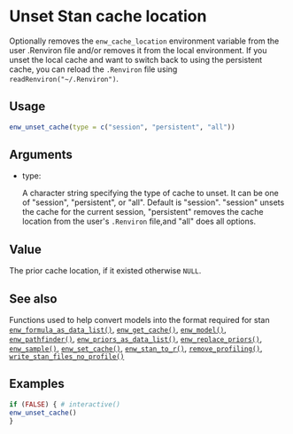 # Unset Stan cache location

Optionally removes the `enw_cache_location` environment variable from
the user .Renviron file and/or removes it from the local environment. If
you unset the local cache and want to switch back to using the
persistent cache, you can reload the `.Renviron` file using
`readRenviron("~/.Renviron")`.

## Usage

``` r
enw_unset_cache(type = c("session", "persistent", "all"))
```

## Arguments

- type:

  A character string specifying the type of cache to unset. It can be
  one of "session", "persistent", or "all". Default is "session".
  "session" unsets the cache for the current session, "persistent"
  removes the cache location from the user's `.Renviron` file,and "all"
  does all options.

## Value

The prior cache location, if it existed otherwise `NULL`.

## See also

Functions used to help convert models into the format required for stan
[`enw_formula_as_data_list()`](https://package.epinowcast.org/dev/reference/enw_formula_as_data_list.md),
[`enw_get_cache()`](https://package.epinowcast.org/dev/reference/enw_get_cache.md),
[`enw_model()`](https://package.epinowcast.org/dev/reference/enw_model.md),
[`enw_pathfinder()`](https://package.epinowcast.org/dev/reference/enw_pathfinder.md),
[`enw_priors_as_data_list()`](https://package.epinowcast.org/dev/reference/enw_priors_as_data_list.md),
[`enw_replace_priors()`](https://package.epinowcast.org/dev/reference/enw_replace_priors.md),
[`enw_sample()`](https://package.epinowcast.org/dev/reference/enw_sample.md),
[`enw_set_cache()`](https://package.epinowcast.org/dev/reference/enw_set_cache.md),
[`enw_stan_to_r()`](https://package.epinowcast.org/dev/reference/enw_stan_to_r.md),
[`remove_profiling()`](https://package.epinowcast.org/dev/reference/remove_profiling.md),
[`write_stan_files_no_profile()`](https://package.epinowcast.org/dev/reference/write_stan_files_no_profile.md)

## Examples

``` r
if (FALSE) { # interactive()
enw_unset_cache()
}
```
